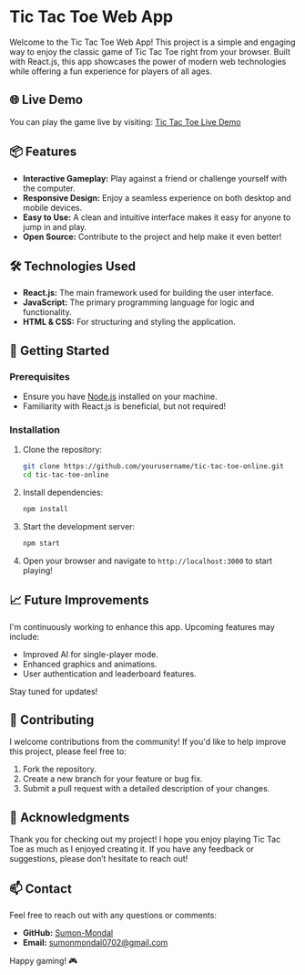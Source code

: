 # Tic Tac Toe Web App

Welcome to the Tic Tac Toe Web App! This project is a simple and engaging way to enjoy the classic game of Tic Tac Toe right from your browser. Built with React.js, this app showcases the power of modern web technologies while offering a fun experience for players of all ages.

## 🌐 Live Demo

You can play the game live by visiting: [Tic Tac Toe Live Demo](https://t3-tic-tac-toe.netlify.app/)

## 📦 Features

- **Interactive Gameplay:** Play against a friend or challenge yourself with the computer.
- **Responsive Design:** Enjoy a seamless experience on both desktop and mobile devices.
- **Easy to Use:** A clean and intuitive interface makes it easy for anyone to jump in and play.
- **Open Source:** Contribute to the project and help make it even better!

## 🛠️ Technologies Used

- **React.js:** The main framework used for building the user interface.
- **JavaScript:** The primary programming language for logic and functionality.
- **HTML & CSS:** For structuring and styling the application.

## 🚀 Getting Started

### Prerequisites

- Ensure you have [Node.js](https://nodejs.org/) installed on your machine.
- Familiarity with React.js is beneficial, but not required!

### Installation

1. Clone the repository:
   ```bash
   git clone https://github.com/yourusername/tic-tac-toe-online.git
   cd tic-tac-toe-online
   ```

2. Install dependencies:
   ```bash
   npm install
   ```

3. Start the development server:
   ```bash
   npm start
   ```

4. Open your browser and navigate to `http://localhost:3000` to start playing!

## 📈 Future Improvements

I'm continuously working to enhance this app. Upcoming features may include:

- Improved AI for single-player mode.
- Enhanced graphics and animations.
- User authentication and leaderboard features.

Stay tuned for updates!

## 🤝 Contributing

I welcome contributions from the community! If you'd like to help improve this project, please feel free to:

1. Fork the repository.
2. Create a new branch for your feature or bug fix.
3. Submit a pull request with a detailed description of your changes.

## 🙏 Acknowledgments

Thank you for checking out my project! I hope you enjoy playing Tic Tac Toe as much as I enjoyed creating it. If you have any feedback or suggestions, please don’t hesitate to reach out!

## 📫 Contact

Feel free to reach out with any questions or comments:

- **GitHub:** [Sumon-Mondal](https://github.com/Sumon-Mondal)
- **Email:** [sumonmondal0702@gmail.com](mailto:sumonmondal0702@gmail.com)

Happy gaming! 🎮
